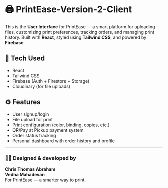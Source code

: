 # 🖨️ PrintEase-Version-2-Client

This is the **User Interface** for PrintEase — a smart platform for uploading files, customizing print preferences, tracking orders, and managing print history. Built with **React**, styled using **Tailwind CSS**, and powered by **Firebase**.

## 🔧 Tech Used
- React
- Tailwind CSS
- Firebase (Auth + Firestore + Storage)
- Cloudinary (for file uploads)

## ⚙️ Features
- User signup/login
- File upload for print
- Print configuration (color, binding, copies, etc.)
- QR/Pay at Pickup payment system
- Order status tracking
- Personal dashboard with order history and profile

---

### 👨‍💻 Designed & developed by

**Chris Thomas Abraham**  
**Vedha Mahadevan**  
For PrintEase — a smarter way to print.
